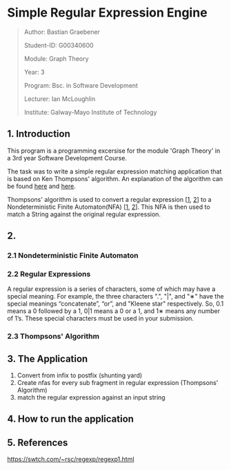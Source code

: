 # Simple Regular Expression Engine

>Author: Bastian Graebener 
>
>Student-ID: G00340600
>
>Module: Graph Theory
>
>Year: 3
>
>Program: Bsc. in Software Development
>
>Lecturer: Ian McLoughlin
>
>Institute: Galway-Mayo Institute of Technology

## 1. Introduction
This program is a programming excersise for the module 'Graph Theory' in a 3rd year Software Development Course.

The task was to write a simple regular expression matching application that is based on Ken Thompsons' algorithm. An 
explanation of the algorithm can be found [here](https://en.wikipedia.org/wiki/Thompson%27s_construction) and 
[here](https://swtch.com/~rsc/regexp/regexp1.html).

Thompsons' algorithm is used to convert a regular expression [[1](https://en.wikipedia.org/wiki/Regular_expression), 
    [2](https://www.regular-expressions.info)] to a 
Nondeterministic Finite Automaton(NFA) [[1](https://people.cs.clemson.edu/~goddard/texts/theoryOfComputation/3a.pdf), 
    [2](https://en.wikipedia.org/wiki/Nondeterministic_finite_automaton)].
This NFA is then used to match a String against the original regular expression.  

## 2. 

### 2.1 Nondeterministic Finite Automaton


### 2.2 Regular Expressions
A regular expression is a series of characters, some of which may have a special meaning.
For example, the three characters ".", "|", and "∗" have the special meanings “concatenate”, “or”, and "Kleene
star" respectively. So, 0.1 means a 0 followed by a 1, 0|1 means a 0 or a 1,
and 1∗ means any number of 1’s. These special characters must be used in
your submission.

### 2.3 Thompsons' Algorithm 



## 3. The Application

1. Convert from infix to postfix (shunting yard)
1. Create nfas for every sub fragment in regular expression (Thompsons' Algorithm)  
1. match the regular expression against an input string


## 4. How to run the application




## 5. References
https://swtch.com/~rsc/regexp/regexp1.html 